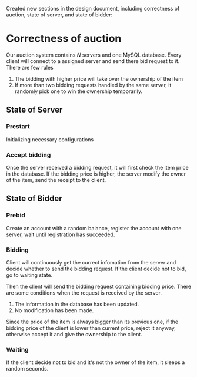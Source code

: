 Created new sections in the design document, including correctness of auction, state of server, and state of bidder:

# Correctness of auction
Our auction system contains $N$ servers and one MySQL database. Every client will connect to a assigned server and send there bid request to it. There are few rules

1. The bidding with higher price will take over the ownership of the item
2. If more than two bidding requests handled by the same server, it randomly pick one to win the ownership temporarily.


## State of Server
### Prestart
Initializing necessary configurations
### Accept bidding
Once the server received a bidding request, it will first check the item price in the database. If the bidding price is higher, the server modify the owner of the item, send the receipt to the client.

## State of Bidder
### Prebid
Create an account with a random balance, register the account with one server, wait until registration has succeeded.
### Bidding
Client will continuously get the currect infomation from the server and decide whether to send the bidding request. If the client decide not to bid, go to waiting state.

Then the client will send the bidding request containing bidding price. There are some conditions when the request is received by the server.
1. The information in the database has been updated.
2. No modification has been made.

Since the price of the item is always bigger than its previous one, if the bidding price of the client is lower than current price, reject it anyway, otherwise accept it and give the ownership to the client.
 
### Waiting
If the client decide not to bid and it's not the owner of the item, it sleeps a random seconds.

